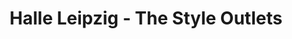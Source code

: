 ---
title: "Halle Leipzig - The Style Outlets"
url: /sandersdorf-brehna/halle-leipzig-the-style-outlets/
shop: Einkaufszentrum
---